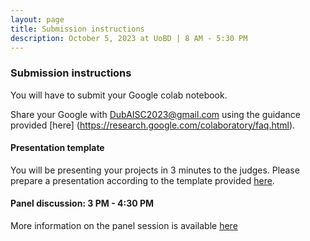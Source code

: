 ```yaml
---
layout: page
title: Submission instructions
description: October 5, 2023 at UoBD | 8 AM - 5:30 PM
---
```


### Submission instructions

You will have to submit your Google colab notebook. 

Share your Google with DubAISC2023@gmail.com using the guidance provided [here]
(https://research.google.com/colaboratory/faq.html).


#### Presentation template
  
You will be presenting your projects in 3 minutes to the judges. 
Please prepare a presentation according to the template provided [here](https://docs.google.com/presentation/d/11tE3jLWOdaEPhMsoWNvAEnFpINp9zjm2ZWelGsYOyDw/edit?usp=sharing). 

#### Panel discussion: 3 PM - 4:30 PM <br>
More information on the panel session is available [here](https://www.birmingham.ac.uk/dubai/events/2023/the-future-of-ai-in-education.aspx)

